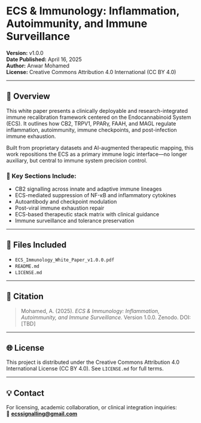 # ECS & Immunology: Inflammation, Autoimmunity, and Immune Surveillance

**Version:** v1.0.0  
**Date Published:** April 16, 2025  
**Author:** Anwar Mohamed  
**License:** Creative Commons Attribution 4.0 International (CC BY 4.0)

---

## 🔬 Overview

This white paper presents a clinically deployable and research-integrated immune recalibration framework centered on the Endocannabinoid System (ECS). It outlines how CB2, TRPV1, PPARγ, FAAH, and MAGL regulate inflammation, autoimmunity, immune checkpoints, and post-infection immune exhaustion.

Built from proprietary datasets and AI-augmented therapeutic mapping, this work repositions the ECS as a primary immune logic interface—no longer auxiliary, but central to immune system precision control.

### 📌 Key Sections Include:

- CB2 signalling across innate and adaptive immune lineages
- ECS-mediated suppression of NF-κB and inflammatory cytokines
- Autoantibody and checkpoint modulation
- Post-viral immune exhaustion repair
- ECS-based therapeutic stack matrix with clinical guidance
- Immune surveillance and tolerance preservation

---

## 📁 Files Included

- `ECS_Immunology_White_Paper_v1.0.0.pdf`
- `README.md`
- `LICENSE.md`

---

## 📜 Citation

> Mohamed, A. (2025). *ECS & Immunology: Inflammation, Autoimmunity, and Immune Surveillance.* Version 1.0.0. Zenodo. DOI: [TBD]

---

## 🌐 License

This project is distributed under the Creative Commons Attribution 4.0 International License (CC BY 4.0). See `LICENSE.md` for full terms.

---

## 💡 Contact

For licensing, academic collaboration, or clinical integration inquiries:  
📧 **ecssignalling@gmail.com**
